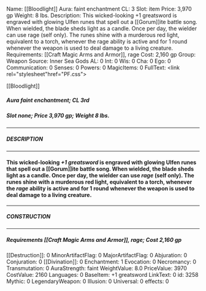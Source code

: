 Name: [[Bloodlight]]
Aura: faint enchantment
CL: 3
Slot: item
Price: 3,970 gp
Weight: 8 lbs.
Description: This wicked-looking +1 greatsword is engraved with glowing Ulfen runes that spell out a [[Gorum]]ite battle song. When wielded, the blade sheds light as a candle. Once per day, the wielder can use rage (self only). The runes shine with a murderous red light, equivalent to a torch, whenever the rage ability is active and for 1 round whenever the weapon is used to deal damage to a living creature.
Requirements: [[Craft Magic Arms and Armor]], rage
Cost: 2,160 gp
Group: Weapon
Source: Inner Sea Gods
AL: 0
Int: 0
Wis: 0
Cha: 0
Ego: 0
Communication: 0
Senses: 0
Powers: 0
MagicItems: 0
FullText: <link rel="stylesheet"href="PF.css"><div class="heading"><p class="alignleft">[[Bloodlight]]</p><div style="clear: both;"></div></div><div><h5><b>Aura </b>faint enchantment; <b>CL </b>3rd</h5><h5><b>Slot </b>none; <b>Price </b>3,970 gp; <b>Weight </b>8 lbs.</h5></div><hr/><div><h5><b>DESCRIPTION</b></h5></div><hr/><div><h4><p>This wicked-looking <i>+1 greatsword</i> is engraved with glowing Ulfen runes that spell out a [[Gorum]]ite battle song. When wielded, the blade sheds light as a candle. Once per day, the wielder can use <i>rage</i> (self only). The runes shine with a murderous red light, equivalent to a torch, whenever the <i>rage</i> ability is active and for 1 round whenever the weapon is used to deal damage to a living creature.</p></h4></div><hr/><div><h5><b>CONSTRUCTION</b></h5></div><hr/><div><h5><b>Requirements </b>[[Craft Magic Arms and Armor]], <i>rage</i>; <b>Cost </b>2,160 gp</h5></div>
[[Destruction]]: 0
MinorArtifactFlag: 0
MajorArtifactFlag: 0
Abjuration: 0
Conjuration: 0
[[Divination]]: 0
Enchantment: 1
Evocation: 0
Necromancy: 0
Transmutation: 0
AuraStrength: faint
WeightValue: 8.0
PriceValue: 3970
CostValue: 2160
Languages: 0
BaseItem: +1 greatsword
LinkText: 0
id: 3258
Mythic: 0
LegendaryWeapon: 0
Illusion: 0
Universal: 0
effects: 0
